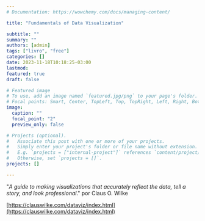 ```yaml
---
# Documentation: https://wowchemy.com/docs/managing-content/

title: "Fundamentals of Data Visualization"

subtitle: ""
summary: ""
authors: [admin]
tags: ["livro", "free"]
categories: []
date: 2023-11-18T10:18:25-03:00
lastmod:
featured: true
draft: false

# Featured image
# To use, add an image named `featured.jpg/png` to your page's folder.
# Focal points: Smart, Center, TopLeft, Top, TopRight, Left, Right, BottomLeft, Bottom, BottomRight.
image:
  caption: ""
  focal_point: "2"
  preview_only: false

# Projects (optional).
#   Associate this post with one or more of your projects.
#   Simply enter your project's folder or file name without extension.
#   E.g. `projects = ["internal-project"]` references `content/project/deep-learning/index.md`.
#   Otherwise, set `projects = []`.
projects: []

---
```



"*A guide to making visualizations that accurately reflect the data, tell a story, and look professional*." por Claus O. Wilke

[https://clauswilke.com/dataviz/index.html](https://clauswilke.com/dataviz/index.html)
